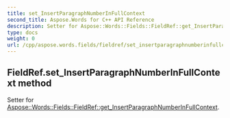 ```yaml
---
title: set_InsertParagraphNumberInFullContext
second_title: Aspose.Words for C++ API Reference
description: Setter for Aspose::Words::Fields::FieldRef::get_InsertParagraphNumberInFullContext. 
type: docs
weight: 0
url: /cpp/aspose.words.fields/fieldref/set_insertparagraphnumberinfullcontext/
---
```

## FieldRef.set_InsertParagraphNumberInFullContext method


Setter for [Aspose::Words::Fields::FieldRef::get_InsertParagraphNumberInFullContext](./get_insertparagraphnumberinfullcontext/).

